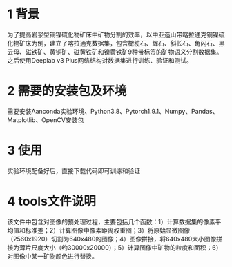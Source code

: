 1 背景
===
为了提高岩浆型铜镍硫化物矿床中矿物分割的效率，以中亚造山带喀拉通克铜镍硫化物矿床为例，建立了喀拉通克数据集，包含橄榄石、辉石、斜长石、角闪石、黑云母、磁铁矿、黄铜矿、磁黄铁矿和镍黄铁矿9种带标签的矿物语义分割数据集。之后使用Deeplab v3 Plus网络结构对数据集进行训练、验证和测试。

2 需要的安装包及环境
===
需要安装Aanconda实验环境、Python3.8、Pytorch1.9.1、Numpy、Pandas、Matplotlib、OpenCV安装包


3 使用
===
实验环境配备好后，直接下载代码即可训练和验证

4 tools文件说明
===
该文件中包含对图像的预处理过程，主要包括几个函数：1）计算数据集的像素平均值和标准差；2）计算图像中像素距离权重图；3）将原始显微图像（2560x1920）切割为640x480的图像；4）图像拼接，将640x480大小图像拼接为薄片尺度大小（约30000x20000）；5）计算图像中矿物的粒度和面积；6）对图像中某一矿物颜色进行替换。


